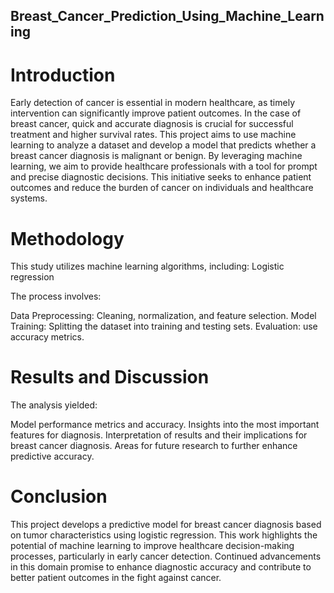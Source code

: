 ## Breast_Cancer_Prediction_Using_Machine_Learning

# Introduction

Early detection of cancer is essential in modern healthcare, as timely intervention can significantly improve patient outcomes. In the case of breast cancer, quick and accurate diagnosis is crucial for successful treatment and higher survival rates. This project aims to use machine learning to analyze a dataset and develop a model that predicts whether a breast cancer diagnosis is malignant or benign. By leveraging machine learning, we aim to provide healthcare professionals with a tool for prompt and precise diagnostic decisions. This initiative seeks to enhance patient outcomes and reduce the burden of cancer on individuals and healthcare systems.

# Methodology

This study utilizes machine learning algorithms, including:
Logistic regression

The process involves:

Data Preprocessing: Cleaning, normalization, and feature selection.
Model Training: Splitting the dataset into training and testing sets.
Evaluation: use accuracy metrics.

# Results and Discussion

The analysis yielded:

Model performance metrics and accuracy.
Insights into the most important features for diagnosis.
Interpretation of results and their implications for breast cancer diagnosis.
Areas for future research to further enhance predictive accuracy.

# Conclusion

This project develops a predictive model for breast cancer diagnosis based on tumor characteristics using logistic regression. This work highlights the potential of machine learning to improve healthcare decision-making processes, particularly in early cancer detection. Continued advancements in this domain promise to enhance diagnostic accuracy and contribute to better patient outcomes in the fight against cancer.
